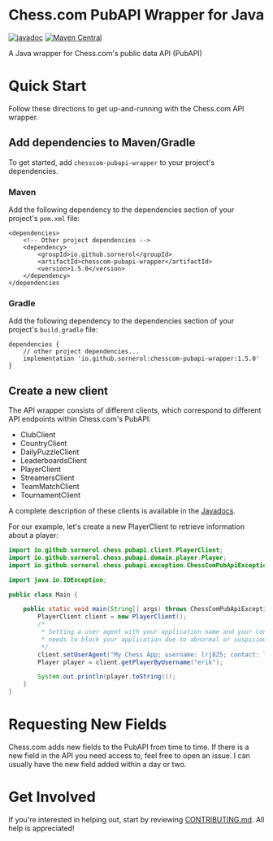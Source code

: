 # Chess.com PubAPI Wrapper for Java
[![javadoc](https://javadoc.io/badge2/io.github.sornerol/chesscom-pubapi-wrapper/javadoc.svg)](https://javadoc.io/doc/io.github.sornerol/chesscom-pubapi-wrapper)
[![Maven Central](https://maven-badges.herokuapp.com/maven-central/io.github.sornerol/chesscom-pubapi-wrapper/badge.svg)](https://maven-badges.herokuapp.com/maven-central/io.github.sornerol/chesscom-pubapi-wrapper)

A Java wrapper for Chess.com's public data API (PubAPI)

# Quick Start
Follow these directions to get up-and-running with the Chess.com API wrapper.

## Add dependencies to Maven/Gradle
To get started, add `chesscom-pubapi-wrapper` to your project's dependencies.

### Maven
Add the following dependency to the dependencies section of your project's `pom.xml` file:
```
<dependencies>
    <!-- Other project dependencies -->
    <dependency>
        <groupId>io.github.sornerol</groupId>
        <artifactId>chesscom-pubapi-wrapper</artifactId>
        <version>1.5.0</version>
    </dependency>
</dependencies
```
### Gradle
Add the following dependency to the dependencies section of your project's `build.gradle` file:
```
dependencies {
    // other project dependencies...
    implementation 'io.github.sornerol:chesscom-pubapi-wrapper:1.5.0'
}
```

## Create a new client
The API wrapper consists of different clients, which correspond to different API endpoints within Chess.com's PubAPI:
- ClubClient
- CountryClient
- DailyPuzzleClient
- LeaderboardsClient
- PlayerClient
- StreamersClient
- TeamMatchClient
- TournamentClient

A complete description of these clients is available in the [Javadocs](https://javadoc.io/doc/io.github.sornerol/chesscom-pubapi-wrapper).

For our example, let's create a new PlayerClient to retrieve information about a player:
```java
import io.github.sornerol.chess.pubapi.client.PlayerClient;
import io.github.sornerol.chess.pubapi.domain.player.Player;
import io.github.sornerol.chess.pubapi.exception.ChessComPubApiException;

import java.io.IOException;

public class Main {

    public static void main(String[] args) throws ChessComPubApiException, IOException {
        PlayerClient client = new PlayerClient();
        /*
         * Setting a user agent with your application name and your contact info is highly recommended in case Chess.com
         * needs to block your application due to abnormal or suspicious activity.
         */
        client.setUserAgent("My Chess App; username: lrj825; contact: lrj825@example.com");
        Player player = client.getPlayerByUsername("erik");

        System.out.println(player.toString());
    }
}
```

# Requesting New Fields
Chess.com adds new fields to the PubAPI from time to time. If there is a new field in the API you need access to, feel free to open an issue. I can usually have the new field added within a day or two.

# Get Involved
If you're interested in helping out, start by reviewing [CONTRIBUTING.md](https://github.com/sornerol/chess-com-pubapi-java-wrapper/blob/main/CONTRIBUTING.md). All help is appreciated!
